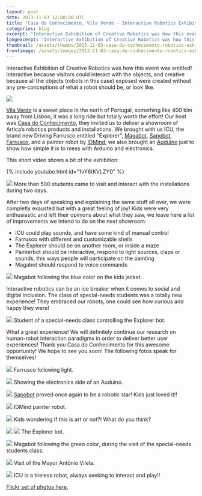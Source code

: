 ```yaml
---
layout: post
date: 2013-11-03 12:00:00 UTC
title: "Casa do Conhecimento, Vila Verde - Interactive Robotics Exhibition"
categories: blog
excerpt: "Interactive Exhibition of Creative Robotics was how this event was entitled! Interactive because visitors could interact with the objects, and creative because all the objects (robots in this case) exposed were created without any pre-conceptions of what a robot should be, or look like."
longexcerpt: "Interactive Exhibition of Creative Robotics was how this event was entitled! Interactive because visitors could interact with the objects, and creative because all the objects (robots in this case) exposed were created without any pre-conceptions of what a robot should be, or look like."
thumbnail: /assets/thumbs/2013-11-03-casa-do-conhecimento-robotics-exhibition-1.jpg
frontimage: /assets/images/2013-11-03-casa-do-conhecimento-robotics-exhibition-1.jpg
---
```


Interactive Exhibition of Creative Robotics was how this event was entitled! Interactive because visitors could interact with the objects, and creative because all the objects (robots in this case) exposed were created without any pre-conceptions of what a robot should be, or look like.

<a href="http://www.flickr.com/photos/guibot/10636764763/"><img src="/assets/images/2013-11-03-casa-do-conhecimento-robotics-exhibition-1.jpg"></a>

<a href="http://www.google.com/url?q=http%3A%2F%2Fwww.cm-vilaverde.pt%2Findex.php%3Foption%3Dcom_content%26task%3Dview%26id%3D2223&sa=D&sntz=1&usg=AFQjCNHaNPwRZHIGZugDoI1ThYdT0AXIJQ">Vila Verde</a> is a sweet place in the north of Portugal, something like 400 klm away from Lisbon, it was a long ride but totally worth the effort! Our host was <a href="http://www.casadoconhecimento.pt/2013/10/mostra-interativa-de-robotica-criativa_31.html">Casa do Conhecimento</a>, they invited us to deliver a showroom of Artica’s robotics products and installations. We brought with us ICU, the brand new Driving Farrusco entitled “Explorer”, <a href="http://magabot.cc">Magabot</a>, <a href="/blog/2011/12/30/sapobot.html">Sapobot</a>, <a href="http://www.guibot.pt/farrusco/">Farrusco</a>, and a painter robot by <a href="http://idmind.pt">IDMind</a>, we also brought an <a href="http://code.google.com/p/tinkerit/wiki/Auduino">Auduino</a> just to show how simple it is to mess with Arduino and electronics.

This short video shows a bit of the exhibition:

{% include youtube.html id="1vY6tKVLZY0" %}

<a href="http://www.flickr.com/photos/guibot/10636523874/"><img src="/assets/images/2013-11-03-casa-do-conhecimento-robotics-exhibition-2.jpg"></a>
More than 500 students came to visit and interact with the installations during two days.

After two days of speaking and explaining the same stuff all over, we were completly exausted but with a great feeling of joy! Kids were very enthusiastic and left their opinions about what they saw, we leave here a list of improvements we intend to do on the next showroom:

- ICU could play sounds, and have some kind of manual control
- Farrusco with different and customizable shells
- The Explorer should be on another room, or inside a maze
- Painterbot should be interactive, respond to light sources, claps or sounds, this ways people will participate on the painting
- Magabot should respond to voice commands

<a href="http://www.flickr.com/photos/guibot/10636517445/"><img src="/assets/images/2013-11-03-casa-do-conhecimento-robotics-exhibition-3.jpg"></a>
Magabot following the blue color on the kids jacket.

Interactive robotics can be an ice breaker when it comes to social and digital inclusion. The class of special-needs students was a totally new experience! They embraced our robots, one could see how curious and happy they were! 

<a href="http://www.casadoconhecimento.pt/2013/10/mostra-interativa-de-robotica-criativa_31.html"><img src="/assets/images/2013-11-03-casa-do-conhecimento-robotics-exhibition-4.jpg"></a>
Student of a special-needs class controlling the Explorer bot.

What a great experience! We will definitely continue our research on human-robot interaction paradigms in order to deliver better user experiences! Thank you Casa do Conhecimento for this awesome opportunity! We hope to see you soon! The following fotos speak for themselves!

<a href="http://www.casadoconhecimento.pt/2013/10/mostra-interativa-de-robotica-criativa_31.html"><img src="/assets/images/2013-11-03-casa-do-conhecimento-robotics-exhibition-5.jpg"></a>
Farrusco following light.


<a href="http://www.casadoconhecimento.pt/2013/10/mostra-interativa-de-robotica-criativa_31.html"><img src="/assets/images/2013-11-03-casa-do-conhecimento-robotics-exhibition-6.jpg"></a>
Showing the electronics side of an Auduino.

<a href="http://www.casadoconhecimento.pt/2013/10/mostra-interativa-de-robotica-criativa_31.html"><img src="/assets/images/2013-11-03-casa-do-conhecimento-robotics-exhibition-7.jpg"></a>
<a href="/blog/2011/12/30/sapobot.html">Sapobot</a> proved once again to be a robotic star! Kids just loved it!! 

<a href="http://www.casadoconhecimento.pt/2013/10/mostra-interativa-de-robotica-criativa_31.html"><img src="/assets/images/2013-11-03-casa-do-conhecimento-robotics-exhibition-8.jpg"></a>
IDMind painter robot.

<a href="http://www.flickr.com/photos/guibot/10636531616/"><img src="/assets/images/2013-11-03-casa-do-conhecimento-robotics-exhibition-9.jpg"></a>
Kids wondering if this is art or not?! What do you think? 

<a href="http://www.flickr.com/photos/guibot/10636746483/"><img src="/assets/images/2013-11-03-casa-do-conhecimento-robotics-exhibition-10.jpg"></a>
<a href="http://www.flickr.com/photos/guibot/10636501085/"><img src="/assets/images/2013-11-03-casa-do-conhecimento-robotics-exhibition-11.jpg"></a>
The Explorer bot.

<a href="http://www.flickr.com/photos/guibot/10636507834/"><img src="/assets/images/2013-11-03-casa-do-conhecimento-robotics-exhibition-12.jpg"></a>
Magabot following the green color, during the visit of the special-needs students class.

<a href="http://www.flickr.com/photos/guibot/10636544246/"><img src="/assets/images/2013-11-03-casa-do-conhecimento-robotics-exhibition-13.jpg"></a>
Visit of the Mayor António Vilela. 

<a href="http://www.casadoconhecimento.pt/2013/10/mostra-interativa-de-robotica-criativa_31.html"><img src="/assets/images/2013-11-03-casa-do-conhecimento-robotics-exhibition-14.jpg"></a>
ICU is a tireless robot, always seeking to interact and play!!

<a href="http://www.flickr.com/photos/guibot/sets/72157637242818964/"><i class="icon-flickr"></i> Flickr set of photos here.</a>
